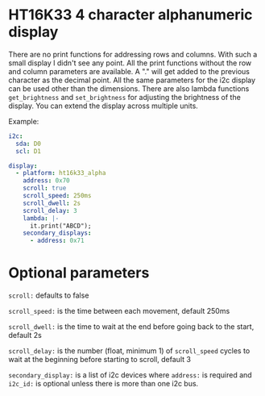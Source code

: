 # HT16K33 4 character alphanumeric display

There are no print functions for addressing rows and columns.  With such a small display I didn't see any point.
All the print functions without the row and column parameters are available.
A "." will get added to the previous character as the decimal point.
All the same parameters for the i2c display can be used other than the dimensions.
There are also lambda functions `get_brightness` and `set_brightness` for adjusting the brightness of the display.
You can extend the display across multiple units.

Example:
```yaml
i2c:    
  sda: D0
  scl: D1

display:
  - platform: ht16k33_alpha
    address: 0x70
    scroll: true
    scroll_speed: 250ms
    scroll_dwell: 2s
    scroll_delay: 3
    lambda: |-
      it.print("ABCD");
    secondary_displays:
      - address: 0x71
```

# Optional parameters

`scroll:` defaults to false

`scroll_speed:` is the time between each movement, default 250ms

`scroll_dwell:` is the time to wait at the end before going back to the start, default 2s

`scroll_delay:` is the number (float, minimum 1) of `scroll_speed` cycles to wait at the beginning before starting to scroll, default 3

`secondary_display:` is a list of i2c devices where `address:` is required and `i2c_id:` is optional unless there is more than one i2c bus.


